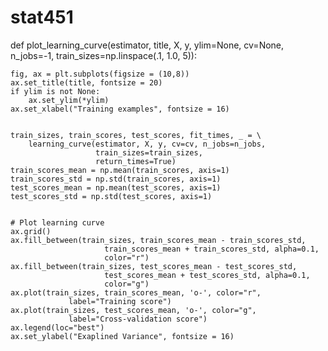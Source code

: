 # stat451

def plot_learning_curve(estimator, title, X, y, ylim=None, cv=None,
                        n_jobs=-1, train_sizes=np.linspace(.1, 1.0, 5)):
    
    fig, ax = plt.subplots(figsize = (10,8))
    ax.set_title(title, fontsize = 20)
    if ylim is not None:
        ax.set_ylim(*ylim)
    ax.set_xlabel("Training examples", fontsize = 16)
    

    train_sizes, train_scores, test_scores, fit_times, _ = \
        learning_curve(estimator, X, y, cv=cv, n_jobs=n_jobs,
                       train_sizes=train_sizes,
                       return_times=True)
    train_scores_mean = np.mean(train_scores, axis=1)
    train_scores_std = np.std(train_scores, axis=1)
    test_scores_mean = np.mean(test_scores, axis=1)
    test_scores_std = np.std(test_scores, axis=1)
    

    # Plot learning curve
    ax.grid()
    ax.fill_between(train_sizes, train_scores_mean - train_scores_std,
                         train_scores_mean + train_scores_std, alpha=0.1,
                         color="r")
    ax.fill_between(train_sizes, test_scores_mean - test_scores_std,
                         test_scores_mean + test_scores_std, alpha=0.1,
                         color="g")
    ax.plot(train_sizes, train_scores_mean, 'o-', color="r",
                 label="Training score")
    ax.plot(train_sizes, test_scores_mean, 'o-', color="g",
                 label="Cross-validation score")
    ax.legend(loc="best")
    ax.set_ylabel("Exaplined Variance", fontsize = 16)
